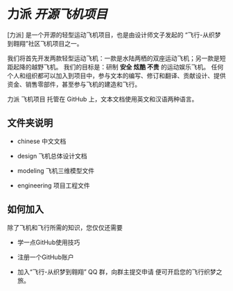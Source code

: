 # 力派 *开源飞机项目* #
[力派] 是一个开源的轻型运动飞机项目，也是由设计师文子发起的 “飞行-从织梦到翱翔”社区飞机项目之一。

我们将首先开发两款轻型运动飞机：一款是水陆两栖的双座运动飞机；另一款是短距起降的越野飞机。
我们的目标是：研制 **安全 炫酷 不贵** 的运动娱乐飞机。
任何个人和组织都可以加入到项目中，参与文本的编写、修订和翻译、贡献设计、提供资金、销售零部件，甚至参与飞机的建造和飞行。

力派 飞机项目 托管在 GitHub 上，文本文档使用英文和汉语两种语言。
## 文件夹说明 ##
- chinese          中文文档
+ design           飞机总体设计文档
- modeling         飞机三维模型文件
+ engineering      项目工程文件

## 如何加入 ##
除了飞机和飞行所需的知识，您仅仅还需要
- 学一点GitHub使用技巧
+ 注册一个GitHub账户
- 加入“飞行-从织梦到翱翔” QQ 群，向群主提交申请
便可开启您的飞行织梦之旅。
